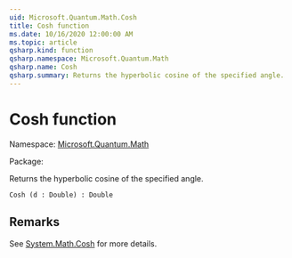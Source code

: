 ```yaml
---
uid: Microsoft.Quantum.Math.Cosh
title: Cosh function
ms.date: 10/16/2020 12:00:00 AM
ms.topic: article
qsharp.kind: function
qsharp.namespace: Microsoft.Quantum.Math
qsharp.name: Cosh
qsharp.summary: Returns the hyperbolic cosine of the specified angle.
---
```


# Cosh function

Namespace: [Microsoft.Quantum.Math](xref:Microsoft.Quantum.Math)

Package: [](https://nuget.org/packages/)


Returns the hyperbolic cosine of the specified angle.

```Q#
Cosh (d : Double) : Double
```


## Remarks

See [System.Math.Cosh](https://docs.microsoft.com/dotnet/api/system.math.cosh) for more details.